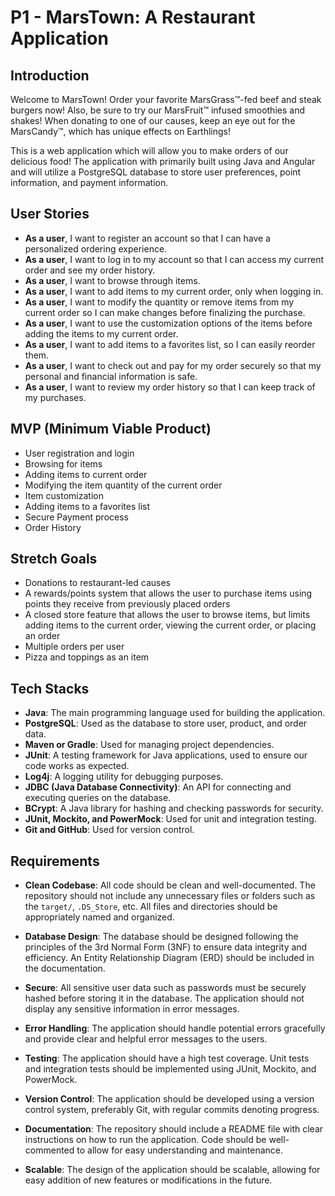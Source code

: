 # P1 - MarsTown: A Restaurant Application

## Introduction

Welcome to MarsTown! Order your favorite MarsGrass™-fed beef and steak burgers now! Also, be sure to try our MarsFruit™ infused smoothies and shakes! When donating to one of our causes, keep an eye out for the MarsCandy™, which has unique effects on Earthlings!

This is a web application which will allow you to make orders of our delicious food! The application with primarily built using Java and Angular and will utilize a PostgreSQL database to store user preferences, point information, and payment information.

## User Stories

- **As a user**, I want to register an account so that I can have a personalized ordering experience.
- **As a user**, I want to log in to my account so that I can access my current order and see my order history.
- **As a user**, I want to browse through items.
- **As a user**, I want to add items to my current order, only when logging in.
- **As a user**, I want to modify the quantity or remove items from my current order so I can make changes before finalizing the purchase.
- **As a user**, I want to use the customization options of the items before adding the items to my current order.
- **As a user**, I want to add items to a favorites list, so I can easily reorder them.
- **As a user**, I want to check out and pay for my order securely so that my personal and financial information is safe.
- **As a user**, I want to review my order history so that I can keep track of my purchases.

## MVP (Minimum Viable Product)

- User registration and login
- Browsing for items
- Adding items to current order
- Modifying the item quantity of the current order
- Item customization
- Adding items to a favorites list
- Secure Payment process
- Order History

## Stretch Goals

- Donations to restaurant-led causes
- A rewards/points system that allows the user to purchase items using points they receive from previously placed orders
- A closed store feature that allows the user to browse items, but limits adding items to the current order, viewing the current order, or placing an order
- Multiple orders per user
- Pizza and toppings as an item

## Tech Stacks

- **Java**: The main programming language used for building the application.
- **PostgreSQL**: Used as the database to store user, product, and order data.
- **Maven or Gradle**: Used for managing project dependencies.
- **JUnit**: A testing framework for Java applications, used to ensure our code works as expected.
- **Log4j**: A logging utility for debugging purposes.
- **JDBC (Java Database Connectivity)**: An API for connecting and executing queries on the database.
- **BCrypt**: A Java library for hashing and checking passwords for security.
- **JUnit, Mockito, and PowerMock**: Used for unit and integration testing.
- **Git and GitHub**: Used for version control.

## Requirements

- **Clean Codebase**: All code should be clean and well-documented. The repository should not include any unnecessary files or folders such as the `target/`, `.DS_Store`, etc. All files and directories should be appropriately named and organized.

- **Database Design**: The database should be designed following the principles of the 3rd Normal Form (3NF) to ensure data integrity and efficiency. An Entity Relationship Diagram (ERD) should be included in the documentation.

- **Secure**: All sensitive user data such as passwords must be securely hashed before storing it in the database. The application should not display any sensitive information in error messages.

- **Error Handling**: The application should handle potential errors gracefully and provide clear and helpful error messages to the users.

- **Testing**: The application should have a high test coverage. Unit tests and integration tests should be implemented using JUnit, Mockito, and PowerMock.

- **Version Control**: The application should be developed using a version control system, preferably Git, with regular commits denoting progress.

- **Documentation**: The repository should include a README file with clear instructions on how to run the application. Code should be well-commented to allow for easy understanding and maintenance.

- **Scalable**: The design of the application should be scalable, allowing for easy addition of new features or modifications in the future.
